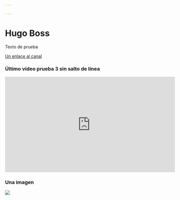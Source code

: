 ```yaml
---

---
```

# Hugo Boss

Texto de prueba

[Un enlace al canal](https://www.youtube.com/channel/UCXPCPTcFAsm44x2cKnTfxGw)

### Último vídeo prueba 3 sin salto de línea

<iframe width="560" height="315" src="https://www.youtube.com/embed/bCcbdTQmxZY" title="YouTube video player" frameborder="0" allow="accelerometer; autoplay; clipboard-write; encrypted-media; gyroscope; picture-in-picture" allowfullscreen></iframe>

### Una imagen

![](/migvidal.github.io/uploads/istock-164553894.jpg)